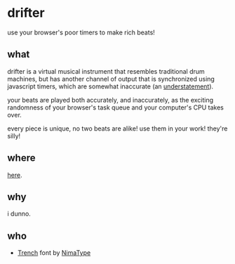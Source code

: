 # drifter

use your browser's poor timers to make rich beats!


## what

drifter is a virtual musical instrument that resembles traditional drum machines,
but has another channel of output that is synchronized using javascript timers,
which are somewhat inaccurate (an [understatement][js-timers-info-website]).

your beats are played both accurately, and inaccurately, as the exciting randomness
of your browser's task queue and your computer's CPU takes over.

every piece is unique, no two beats are alike! use them in your work! they're silly!


## where

[here][drifter-githubio].


## why

i dunno.


## who

- [Trench][trench-font-website] font by [NimaType][nimatype-website]







[drifter-githubio]: https://eliranmal.github.io/drifter/
[nimatype-website]: https://www.nimatype.com/
[trench-font-website]: https://www.nimatype.com/p/kzi3/
[js-timers-info-website]: https://developer.mozilla.org/en-US/docs/Web/API/setTimeout#reasons_for_delays_longer_than_specified
